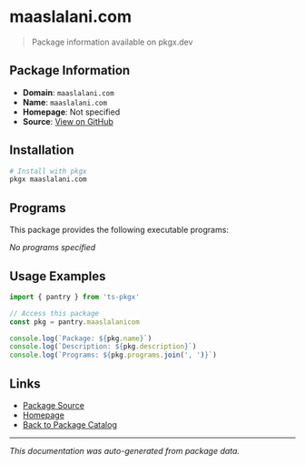 # maaslalani.com

> Package information available on pkgx.dev

## Package Information

- **Domain**: `maaslalani.com`
- **Name**: `maaslalani.com`
- **Homepage**: Not specified
- **Source**: [View on GitHub](https://github.com/pkgxdev/pantry/tree/main/projects/maaslalani.com/package.yml)

## Installation

```bash
# Install with pkgx
pkgx maaslalani.com
```

## Programs

This package provides the following executable programs:

*No programs specified*

## Usage Examples

```typescript
import { pantry } from 'ts-pkgx'

// Access this package
const pkg = pantry.maaslalanicom

console.log(`Package: ${pkg.name}`)
console.log(`Description: ${pkg.description}`)
console.log(`Programs: ${pkg.programs.join(', ')}`)
```

## Links

- [Package Source](https://github.com/pkgxdev/pantry/tree/main/projects/maaslalani.com/package.yml)
- [Homepage](#)
- [Back to Package Catalog](../package-catalog.md)

---

*This documentation was auto-generated from package data.*
